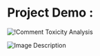 # Project Demo :  
<img src=" https://github.com/BelhsanHmida/Comment-Toxicity-Classification/blob/main/Project%20Picture.PNG?raw=true" alt="!Comment Toxicity Analysis">

![Image Description]([URL](https://github.com/BelhsanHmida/Comment-Toxicity-Classification/blob/main/Project%20Picture.PNG))
